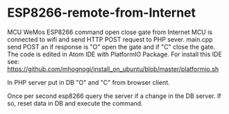 # ESP8266-remote-from-Internet

MCU WeMos ESP8266 command open close gate from Internet
MCU is connected to wifi and send HTTP POST request to PHP sever. 
main.cpp send POST an if response is "O" open the gate and if "C" close the gate.
The code is edited in Atom IDE with PlatformIO Package.
For install this IDE see: https://github.com/mhognogi/install_on_ubuntu/blob/master/platformio.sh

In PHP server put in DB "O" and "C" from browser client.

Once per second esp8266 query the server if a change in the DB server. If so, reset data in DB and execute the command.
